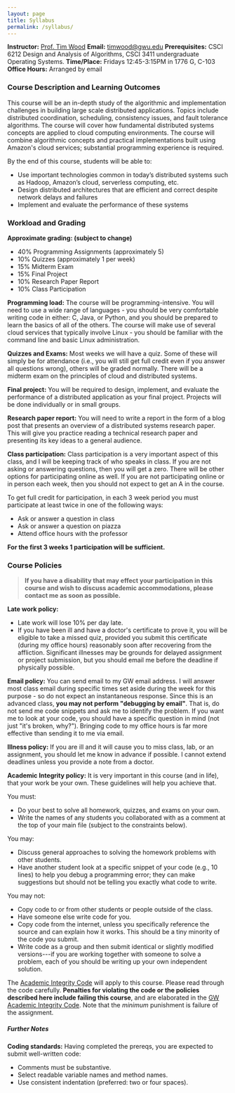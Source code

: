 ```yaml
---
layout: page
title: Syllabus
permalink: /syllabus/
---
```


**Instructor:** [Prof. Tim Wood](https://faculty.cs.gwu.edu/timwood)
**Email:** [timwood@gwu.edu](mailto:timwood@gwu.edu)
**Prerequisites:** CSCI 6212 Design and Analysis of Algorithms, CSCI 3411 undergraduate Operating Systems.
**Time/Place:** Fridays 12:45-3:15PM in 1776 G, C-103
**Office Hours:** Arranged by email

### Course Description and Learning Outcomes  ###

This course will be an in-depth study of the algorithmic and implementation challenges in building large scale distributed applications. Topics include distributed coordination, scheduling, consistency issues, and fault tolerance algorithms. The course will cover how fundamental distributed systems concepts are applied to cloud computing environments. The course will combine algorithmic concepts and practical implementations built using Amazon's cloud services; substantial programming experience is required.


By the end of this course, students will be able to:
  * Use important technologies common in today’s distributed systems such as Hadoop, Amazon’s cloud, serverless computing, etc.
  * Design distributed architectures that are efficient and correct despite network delays and failures
  * Implement and evaluate the performance of these systems

### Workload and Grading  ###

**Approximate grading: (subject to change)**
 - 40% Programming Assignments (approximately 5)
 - 10% Quizzes (approximately 1 per week)
 - 15% Midterm Exam
 - 15% Final Project
 - 10% Research Paper Report
 - 10% Class Participation

**Programming load:** The course will be programming-intensive. You will need to use a wide range of languages - you should be very comfortable writing code in either: C, Java, or Python, and you should be prepared to learn the basics of all of the others. The course will make use of several cloud services that typically involve Linux - you should be familiar with the command line and basic Linux administration.

**Quizzes and Exams:** Most weeks we will have a quiz. Some of these will simply be for attendance (i.e., you will still get full credit even if you answer all questions wrong), others will be graded normally. There will be a midterm exam on the principles of cloud and distributed systems.

**Final project:** You will be required to design, implement, and evaluate the performance of a distributed application as your final project. Projects will be done individually or in small groups.

**Research paper report:** You will need to write a report in the form of a blog post that presents an overview of a distributed systems research paper. This will give you practice reading a technical research paper and presenting its key ideas to a general audience.

**Class participation:** Class participation is a very important aspect of this class, and I will be keeping track of who speaks in class. If you are not asking or answering questions, then you will get a zero. There will be other options for participating online as well. If you are not participating online or in person each week, then you should not expect to get an A in the course.

To get full credit for participation, in each 3 week period you must participate at least twice in one of the following ways:
 - Ask or answer a question in class
 - Ask or answer a question on piazza
 - Attend office hours with the professor

**For the first 3 weeks 1 participation will be sufficient.** 


### Course Policies  ###

> **If you have a disability that may effect your participation in this course and wish to discuss academic accommodations, please contact me as soon as possible.**

**Late work policy:**
  * Late work will lose 10% per day late.
  * If you have been ill and have a doctor's certificate to prove it, you will be eligible to take a missed quiz, provided you submit this certificate (during my office hours) reasonably soon after recovering from the affliction. Significant illnesses may be grounds for delayed assignment or project submission, but you should email me before the deadline if physically possible.

**Email policy:** You can send email to my GW email address. I will answer most class email during specific times set aside during the week for this purpose - so do not expect an instantaneous response. Since this is an advanced class, **you may not perform "debugging by email"**. That is, do not send me code snippets and ask me to identify the problem. If you want me to look at your code, you should have a specific question in mind (not just "it's broken, why?"). Bringing code to my office hours is far more effective than sending it to me via email.

**Illness policy:** If you are ill and it will cause you to miss class, lab, or an assignment, you should let me know in advance if possible.  I cannot extend deadlines unless you provide a note from a doctor.

**Academic Integrity policy:** It is very important in this course (and in life), that your work be your own. These guidelines will help you achieve that.

You must:
  * Do your best to solve all homework, quizzes, and exams on your own.
  * Write the names of any students you collaborated with as a comment at the top of your main file (subject to the constraints below).

You may:
  * Discuss general approaches to solving the homework problems with other students.
  * Have another student look at a specific snippet of your code (e.g., 10 lines) to help you debug a programming error; they can make suggestions but should not be telling you exactly what code to write.

You may not:
  * Copy code to or from other students or people outside of the class.
  * Have someone else write code for you.
  * Copy code from the internet, unless you specifically reference the source and can explain how it works. This should be a tiny minority of the code you submit.
  * Write code as a group and then submit identical or slightly modified versions---if you are working together with someone to solve a problem, each of you should be writing up your own independent solution.


The [Academic Integrity Code](https://github.com/GWU-CSCI3411-Fall16/hw-0-gparmer/blob/master/cs_integrity.md) will apply to this course. Please read through the code carefully. **Penalties for violating the code or the policies described here include failing this course**, and are elaborated in the [GW Academic Integrity Code](https://studentconduct.gwu.edu/code-academic-integrity). Note that the _minimum_ punishment is failure of the assignment.

##### Further Notes  #####

**Coding standards:**  Having completed the prereqs, you are expected to submit well-written code:
  * Comments must be substantive.
  * Select readable variable names and method names.
  * Use consistent indentation (preferred: two or four spaces).

